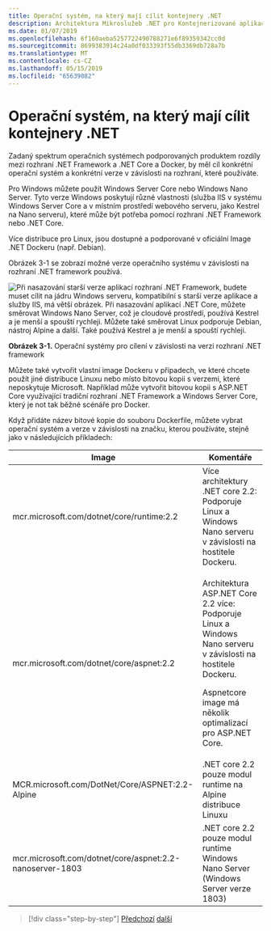 ```yaml
---
title: Operační systém, na který mají cílit kontejnery .NET
description: Architektura Mikroslužeb .NET pro Kontejnerizované aplikace .NET | Jaký operační systém mají cílit kontejnery .NET
ms.date: 01/07/2019
ms.openlocfilehash: 6f160aeba5257722490788271e6f89359342cc0d
ms.sourcegitcommit: 8699383914c24a0df033393f55db3369db728a7b
ms.translationtype: MT
ms.contentlocale: cs-CZ
ms.lasthandoff: 05/15/2019
ms.locfileid: "65639082"
---
```

# <a name="what-os-to-target-with-net-containers"></a>Operační systém, na který mají cílit kontejnery .NET

Zadaný spektrum operačních systémech podporovaných produktem rozdíly mezi rozhraní .NET Framework a .NET Core a Docker, by měl cíl konkrétní operační systém a konkrétní verze v závislosti na rozhraní, které používáte.

Pro Windows můžete použít Windows Server Core nebo Windows Nano Server. Tyto verze Windows poskytují různé vlastnosti (služba IIS v systému Windows Server Core a v místním prostředí webového serveru, jako Kestrel na Nano serveru), které může být potřeba pomocí rozhraní .NET Framework nebo .NET Core.

Více distribuce pro Linux, jsou dostupné a podporované v oficiální Image .NET Dockeru (např. Debian).

Obrázek 3-1 se zobrazí možné verze operačního systému v závislosti na rozhraní .NET framework používá.

![Při nasazování starší verze aplikací rozhraní .NET Framework, budete muset cílit na jádru Windows serveru, kompatibilní s starší verze aplikace a služby IIS, má větší obrázek. Při nasazování aplikací .NET Core, můžete směrovat Windows Nano Server, což je cloudové prostředí, používá Kestrel a je menší a spouští rychleji. Můžete také směrovat Linux podporuje Debian, nástroj Alpine a další. Také používá Kestrel a je menší a spouští rychleji.](./media/image1.png)

**Obrázek 3-1.** Operační systémy pro cílení v závislosti na verzi rozhraní .NET framework

Můžete také vytvořit vlastní image Dockeru v případech, ve které chcete použít jiné distribuce Linuxu nebo místo bitovou kopii s verzemi, které neposkytuje Microsoft. Například může vytvořit bitovou kopii s ASP.NET Core využívající tradiční rozhraní .NET Framework a Windows Server Core, který je not tak běžné scénáře pro Docker.

Když přidáte název bitové kopie do souboru Dockerfile, můžete vybrat operační systém a verze v závislosti na značku, kterou používáte, stejně jako v následujících příkladech:

<table>
<thead>
<tr class="header">
<th>Image</th>
<th>Komentáře</th>
</tr>
</thead>
<tbody>
<tr>
<td>mcr.microsoft.com/dotnet/core/runtime:2.2</td>
<td>Více architektury .NET core 2.2: Podporuje Linux a Windows Nano serveru v závislosti na hostitele Dockeru.</td>
</tr>
<tr class="odd">
<td>mcr.microsoft.com/dotnet/core/aspnet:2.2</td>
<td><p>Architektura ASP.NET Core 2.2 více: Podporuje Linux a Windows Nano serveru v závislosti na hostitele Dockeru.</p>
<p>Aspnetcore image má několik optimalizací pro ASP.NET Core.</p></td>
</tr>
<tr class="even">
<td>MCR.microsoft.com/DotNet/Core/ASPNET:2.2-Alpine</td>
<td>.NET core 2.2 pouze modul runtime na Alpine distribuce Linuxu</td>
</tr>
<tr class="odd">
<td>mcr.microsoft.com/dotnet/core/aspnet:2.2-nanoserver-1803</td>
<td>.NET core 2.2 pouze modul runtime Windows Nano Server (Windows Server verze 1803)</td>
</tr>
</tbody>
</table>

> [!div class="step-by-step"]
> [Předchozí](container-framework-choice-factors.md)
> [další](official-net-docker-images.md)
